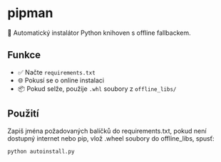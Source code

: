 # pipman

🧪 Automatický instalátor Python knihoven s offline fallbackem.

## Funkce
- ✅ Načte `requirements.txt`
- 🌐 Pokusí se o online instalaci
- 📦 Pokud selže, použije `.whl` soubory z `offline_libs/`

## Použití
Zapiš jména požadovaných balíčků do requirements.txt,
pokud není dostupný internet nebo pip, vlož .wheel soubory do offline_libs,
spusť:
```bash
python autoinstall.py
